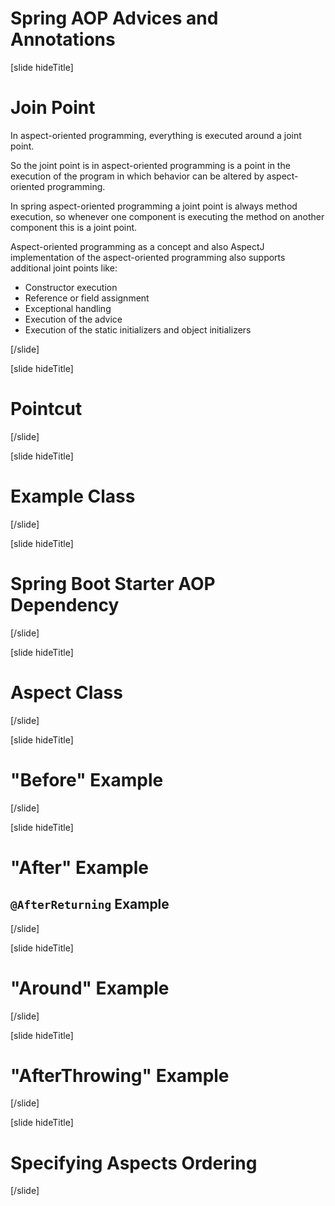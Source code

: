 # Spring AOP Advices and Annotations

[slide hideTitle]

# Join Point

In aspect-oriented programming, everything is executed around a joint point.

So the joint point is in aspect-oriented programming is a point in the execution of the program in which behavior can be altered by aspect-oriented programming.

In spring aspect-oriented programming a joint point is always method execution, so whenever one component is executing the method on another component this is a joint point.

Aspect-oriented programming as a concept and also AspectJ implementation of the aspect-oriented programming also supports additional joint points like:

- Constructor execution 
- Reference or field assignment
- Exceptional handling
- Execution of the advice 
- Execution of the static initializers and object initializers

[/slide]

[slide hideTitle]

# Pointcut

[/slide]

[slide hideTitle]

# Example Class

[/slide]

[slide hideTitle]

# Spring Boot Starter AOP Dependency

[/slide]

[slide hideTitle]

# Aspect Class

[/slide]

[slide hideTitle]

# "Before" Example

[/slide]

[slide hideTitle]

# "After" Example

## `@AfterReturning` Example

[/slide]


[slide hideTitle]

# "Around" Example

[/slide]


[slide hideTitle]

# "AfterThrowing" Example

[/slide]


[slide hideTitle]

# Specifying Aspects Ordering

[/slide]